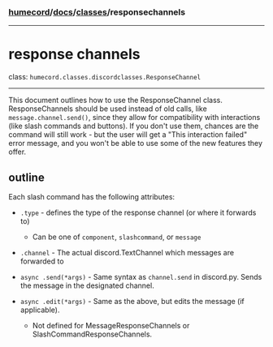 ### [humecord](../..)/[docs](../README.md)/[classes](./README.md)/responsechannels

---
# response channels

class: `humecord.classes.discordclasses.ResponseChannel`

---
This document outlines how to use the ResponseChannel class. ResponseChannels should be used instead of old calls, like `message.channel.send()`, since they allow for compatibility with interactions (like slash commands and buttons). If you don't use them, chances are the command will still work - but the user will get a "This interaction failed" error message, and you won't be able to use some of the new features they offer.

## outline

Each slash command has the following attributes:

* `.type` - defines the type of the response channel (or where it forwards to)
    * Can be one of `component`, `slashcommand`, or `message`
    
* `.channel` - The actual discord.TextChannel which messages are forwarded to

* `async .send(*args)` - Same syntax as `channel.send` in discord.py. Sends the message in the designated channel.

* `async .edit(*args)` - Same as the above, but edits the message (if applicable).
    * Not defined for MessageResponseChannels or SlashCommandResponseChannels.
